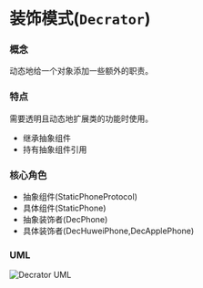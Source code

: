 # 装饰模式(`Decrator`) 

### 概念
动态地给一个对象添加一些额外的职责。

### 特点
需要透明且动态地扩展类的功能时使用。
* 继承抽象组件
* 持有抽象组件引用

### 核心角色
* 抽象组件(StaticPhoneProtocol)
* 具体组件(StaticPhone)
* 抽象装饰者(DecPhone)
* 具体装饰者(DecHuweiPhone,DecApplePhone)

### UML
![Decrator UML](https://upload-images.jianshu.io/upload_images/1893416-f80a0beb7171f60a.png?imageMogr2/auto-orient/strip%7CimageView2/2/w/1240)
